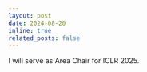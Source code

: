 ```yaml
---
layout: post
date: 2024-08-20
inline: true
related_posts: false
---
```


I will serve as Area Chair for ICLR 2025.
